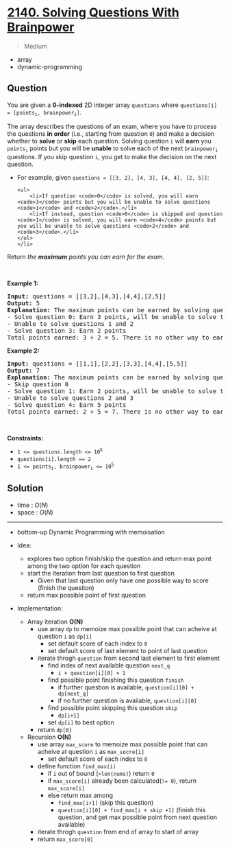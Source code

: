 # [2140. Solving Questions With Brainpower](https://leetcode.com/problems/solving-questions-with-brainpower)


> Medium

- array
- dynamic-programming



## Question


<p>You are given a <strong>0-indexed</strong> 2D integer array <code>questions</code> where <code>questions[i] = [points<sub>i</sub>, brainpower<sub>i</sub>]</code>.</p>

<p>The array describes the questions of an exam, where you have to process the questions <strong>in order</strong> (i.e., starting from question <code>0</code>) and make a decision whether to <strong>solve</strong> or <strong>skip</strong> each question. Solving question <code>i</code> will <strong>earn</strong> you <code>points<sub>i</sub></code> points but you will be <strong>unable</strong> to solve each of the next <code>brainpower<sub>i</sub></code> questions. If you skip question <code>i</code>, you get to make the decision on the next question.</p>

<ul>
	<li>For example, given <code>questions = [[3, 2], [4, 3], [4, 4], [2, 5]]</code>:

	<ul>
		<li>If question <code>0</code> is solved, you will earn <code>3</code> points but you will be unable to solve questions <code>1</code> and <code>2</code>.</li>
		<li>If instead, question <code>0</code> is skipped and question <code>1</code> is solved, you will earn <code>4</code> points but you will be unable to solve questions <code>2</code> and <code>3</code>.</li>
	</ul>
	</li>
</ul>

<p>Return <em>the <strong>maximum</strong> points you can earn for the exam</em>.</p>

<p>&nbsp;</p>
<p><strong class="example">Example 1:</strong></p>

<pre>
<strong>Input:</strong> questions = [[3,2],[4,3],[4,4],[2,5]]
<strong>Output:</strong> 5
<strong>Explanation:</strong> The maximum points can be earned by solving questions 0 and 3.
- Solve question 0: Earn 3 points, will be unable to solve the next 2 questions
- Unable to solve questions 1 and 2
- Solve question 3: Earn 2 points
Total points earned: 3 + 2 = 5. There is no other way to earn 5 or more points.
</pre>

<p><strong class="example">Example 2:</strong></p>

<pre>
<strong>Input:</strong> questions = [[1,1],[2,2],[3,3],[4,4],[5,5]]
<strong>Output:</strong> 7
<strong>Explanation:</strong> The maximum points can be earned by solving questions 1 and 4.
- Skip question 0
- Solve question 1: Earn 2 points, will be unable to solve the next 2 questions
- Unable to solve questions 2 and 3
- Solve question 4: Earn 5 points
Total points earned: 2 + 5 = 7. There is no other way to earn 7 or more points.
</pre>

<p>&nbsp;</p>
<p><strong>Constraints:</strong></p>

<ul>
	<li><code>1 &lt;= questions.length &lt;= 10<sup>5</sup></code></li>
	<li><code>questions[i].length == 2</code></li>
	<li><code>1 &lt;= points<sub>i</sub>, brainpower<sub>i</sub> &lt;= 10<sup>5</sup></code></li>
</ul>



## Solution

- time  : $O(N)$
- space : $O(N)$

---

- bottom-up Dynamic Programming with memoisation

- Idea:
	- explores two option finish/skip the question and return max point among the two option for each question
	- start the iteration from last question to first question
		- Given that last question only have one possible way to score (finish the question)
	- return max possible point of first question
- Implementation:
	- Array iteration **O(N)**
		- use array `dp` to memoize max possible point that can acheive at question `i` as `dp[i]`
			- set default score of each index to `0`
			- set default score of last element to point of last question
		- iterate throgh `question` from second last element to first element
			- find index of next available question `next_q`
				- `i + question[i][0] + 1`
			- find possible point finishing this question `finish`
				- if further question is available, `question[i][0] + dp[next_q]`
				- if no further question is available, `question[i][0]`
			- find possible point skipping this question `skip`
				- `dp[i+1]`
			- set `dp[i]` to best option
		- return `dp[0]`
	- Recursion **O(N)**
		- use array `max_score` to memoize max possible point that can acheive at question `i` as `max_socre[i]`
			- set default score of each index to `0`
		- define function `find_max(i)`
			- if `i` out of bound (`>len(nums)`) return `0`
			- if `max_score[i]` already been calculated(`!= 0`), return `max_score[i]`
			- else return max among 
				- `find_max[i+1]` (skip this question)
				- `question[i][0] + find_max[i + skip +1]` (finish this question, and get max possible point from next question available)
		- iterate throgh `question` from end of array to start of array
		- return `max_score[0]`
